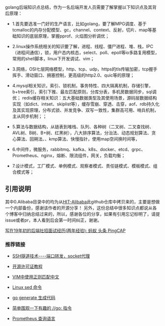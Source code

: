 golang后端知识点总结，作为一名后端开发人员需要了解掌握以下知识点及其背后原理：

* 1.首先要选准一门好的生产语言，比如golang，要了解MPG调度、基于tcmalloc的内存分配模型、gc，channel、context、反射，切片、map等基础知识的底层原理，掌握pprof、火焰图分析调优；

* 2.linux操作系统相关的知识要了解，进程、线程、僵尸进程、堆、栈，IPC（进程间通信），锁，用户态内核态，select、poll、epoll等io多路复用模型，常用的shell脚本，linux下开发调试、vim；

* 3.网络，OSI七层网络模型，http、tcp、udp，https的tls传输加密，tcp握手挥手、滑动窗口、拥塞控制，更高级的http2.0、quic等的原理；

* 4.mysql相关知识，索引、锁机制，事务特性、四大隔离机制，存储引擎，b+tree索引，索引下推、最左匹配原则，分库分表，多机房数据同步，sql调优；
  redis缓存相关知识：五大基础数据类型及其使用场景，源码层数据结构实现（如dict、intset、skiplist等），缓存雪崩、穿透、击穿，aof、rdb持久化及其实现原理，分布式锁、并发竞争、双写一致性，集群高可用、哨兵机制，主从同步机制；；

* 5.算法与数据结构，从链表到堆栈、队列、各种树（二叉树、二叉查找树、AVL树、B树、B+树、红黑树），八大排序算法，分治法、动态规划算法、贪心算法、回朔法、、kmp算法、快慢指针，使用map空间换时间等，

* 6.中间件，微服务，rabbitmq、kafka、k8s、docker、etcd、grpc、Prometheus、nginx，熔断、限流组件，网关，负载均衡；

* 7.设计模式，工厂模式、单例模式、观察者模式、责任链模式、模板模式、组合模式等；



## 引用说明

其中0.Alibaba目录中的均为从[HIT-Alibaba](https://github.com/HIT-Alibaba/interview)此github仓库中拷贝来的，主要是想做一个内部备份，感谢该作者的开源分享！
另外，这份总结中很多知识点都说从各个博客中归纳总结过来的，所以，感谢各位的分享，如果有引用忘记标明了，请提issue或者pr，本人看到后会第一时间纠正，谢谢。

[写在19年初的后端社招面试经历(两年经验): 蚂蚁 头条 PingCAP](https://github.com/aylei/interview)


### 推荐链接

* [SSH隧道技术----端口转发，socket代理](https://www.cnblogs.com/fbwfbi/p/3702896.html)

* [开源许可证教程](http://www.ruanyifeng.com/blog/2017/10/open-source-license-tutorial.html)

* [VIM中使用正则匹配中文](https://my.oschina.net/hotleave/blog/341500)

* [Linux sed 命令](http://man.linuxde.net/sed)

* [go generate 生成代码](https://www.cnblogs.com/majianguo/p/6653919.html)

* [简单围观一下有趣的 //go: 指令](https://eddycjy.com/posts/go/talk/2019-03-31-go-ins/)

* [Prometheus 查询语言](https://www.jianshu.com/p/3bdc4cfa08da)
